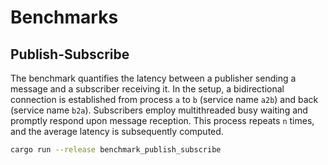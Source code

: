 # Benchmarks

## Publish-Subscribe

The benchmark quantifies the latency between a publisher sending a message and
a subscriber receiving it. In the setup, a bidirectional connection is
established from process `a` to `b` (service name `a2b`) and back
(service name `b2a`). Subscribers employ multithreaded busy waiting and promptly
respond upon message reception. This process repeats `n` times, and the average
latency is subsequently computed.

```sh
cargo run --release benchmark_publish_subscribe
```

